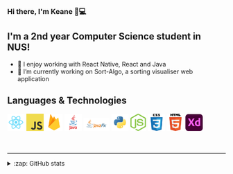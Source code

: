 ### Hi there, I'm Keane 👋💻

## I'm a 2nd year Computer Science student in NUS!

- 👯 I enjoy working with React Native, React and Java
- 🔭 I’m currently working on Sort-Algo, a sorting visualiser web application

## Languages & Technologies

<div>
  <a style="text-decoration:none" href="https://reactjs.org/" title="React">
    <img width="40" src="images/react.png" />
  </a>
  <a style="text-decoration:none" href="https://www.javascript.com/" title="JavaScript">
    <img width="40" src="images/javascript.png" />
  </a>
  <a style="text-decoration:none" href="https://firebase.google.com/" title="Firebase">
    <img width="40" src="images/firebase.png" />
  </a>
  <a style="text-decoration:none" href="https://www.java.com/en/" title="Java">
    <img width="40" src="images/java.png" />
  </a>
  <a style="text-decoration:none" href="https://openjfx.io/" title="JavaFX">
    <img width="60" src="images/javafx.png" />
  </a>
  <a style="text-decoration:none" href="https://www.python.org/" title="Python">
    <img width="40" src="images/python.png" />
  </a>
  <a style="text-decoration:none" href="https://nodejs.org/en/" title="Node.js">
    <img width="36" src="images/nodejs-icon.svg" />
  </a>
  <a style="text-decoration:none" href="https://github.com/topics/css" title="CSS">
    <img width="40" src="images/css.png" />
  </a>
  <a style="text-decoration:none" href="https://github.com/topics/html5" title="HTML">
    <img width="40" src="images/html.png" />
  </a>
  <a style="text-decoration:none" href="https://www.adobe.com/sea/products/xd.html" title="Adobe XD">
    <img width="40" src="images/adobexd.png" />
  </a>
</div>

<br />
<br />

---

<details>
  
  <summary>:zap: GitHub stats</summary>
  <img alt="Keane's Github stats" src="https://github-readme-stats.vercel.app/api?username=keanecjy&show_icons=true&theme=material-palenight" />
  
</details>
